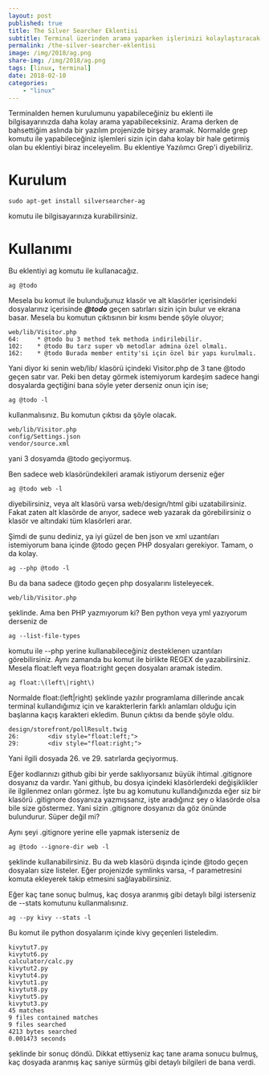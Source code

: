 ```yaml
---
layout: post
published: true
title: The Silver Searcher Eklentisi
subtitle: Terminal üzerinden arama yaparken işlerinizi kolaylaştıracak bir eklenti. Daha kolay ve hızlı grep komutunu kullanmanızı sağlar.
permalink: /the-silver-searcher-eklentisi
image: /img/2018/ag.png
share-img: /img/2018/ag.png
tags: [linux, terminal]
date: 2018-02-10
categories:
    - "linux"
---
```


Terminalden hemen kurulumunu yapabileceğiniz bu eklenti ile bilgisayarınızda daha kolay arama yapabileceksiniz. Arama derken de bahsettiğim aslında bir yazılım projenizde birşey aramak. Normalde grep komutu ile yapabileceğiniz işlemleri sizin için daha kolay bir hale getirmiş olan bu eklentiyi biraz inceleyelim. Bu eklentiye Yazılımcı Grep'i diyebiliriz.

# Kurulum

```
sudo apt-get install silversearcher-ag
```

komutu ile bilgisayarınıza kurabilirsiniz.


# Kullanımı
Bu eklentiyi ag komutu ile kullanacağız.

```
ag @todo
```
Mesela bu komut ile bulunduğunuz klasör ve alt klasörler içerisindeki dosyalarınız içerisinde ***@todo*** geçen satırları sizin için bulur ve ekrana basar. Mesela bu komutun çıktısının bir kısmı bende şöyle oluyor;

```
web/lib/Visitor.php
64:     * @todo bu 3 method tek methoda indirilebilir.
102:    * @todo Bu tarz super vb metodlar admina özel olmalı.
162:    * @todo Burada member entity'si için özel bir yapı kurulmalı.
```

Yani diyor ki senin web/lib/ klasörü içindeki Visitor.php de 3 tane @todo geçen satır var. Peki ben detay görmek istemiyorum kardeşim sadece hangi dosyalarda geçtiğini bana söyle yeter derseniz onun için ise;

```
ag @todo -l
```
kullanmalısınız. Bu komutun çıktısı da şöyle olacak.

```
web/lib/Visitor.php
config/Settings.json
vendor/source.xml
```
yani 3 dosyamda @todo geçiyormuş.

Ben sadece web klasöründekileri aramak istiyorum derseniz eğer

```
ag @todo web -l
```
diyebilirsiniz, veya alt klasörü varsa web/design/html gibi uzatabilirsiniz. Fakat zaten alt klasörde de arıyor, sadece web yazarak da görebilirsiniz o klasör ve altındaki tüm klasörleri arar.

Şimdi de şunu dediniz, ya iyi güzel de ben json ve xml uzantıları istemiyorum bana içinde @todo geçen PHP dosyaları gerekiyor. Tamam, o da kolay.

```
ag --php @todo -l
```
Bu da bana sadece  @todo geçen php dosyalarını listeleyecek.

```
web/lib/Visitor.php
```
şeklinde. Ama ben PHP yazmıyorum ki? Ben python veya yml yazıyorum derseniz de

```
ag --list-file-types
```
komutu ile --php yerine kullanabileceğiniz desteklenen uzantıları görebilirsiniz. Aynı zamanda bu komut ile birlikte REGEX de yazabilirsiniz. Mesela float:left veya float:right geçen dosyaları aramak istedim.

```
ag float:\(left\|right\)
```
Normalde float:(left|right) şeklinde yazılır programlama dillerinde ancak terminal kullandığımız için ve karakterlerin farklı anlamları olduğu için başlarına kaçış karakteri ekledim. Bunun çıktısı da bende şöyle oldu.

```
design/storefront/pollResult.twig
26:        <div style="float:left;">
29:        <div style="float:right;">
```
Yani ilgili dosyada 26. ve 29. satırlarda geçiyormuş.

Eğer kodlarınızı github gibi bir yerde saklıyorsanız büyük ihtimal .gitignore dosyanız da vardır. Yani github, bu dosya içindeki klasörlerdeki değişiklikler ile ilgilenmez onları görmez. İşte bu ag komutunu kullandığınızda eğer siz bir klasörü .gitignore dosyanıza yazmışsanız, işte aradığınız şey o klasörde olsa bile size göstermez. Yani sizin .gitignore dosyanızı da göz önünde bulundurur. Süper değil mi?

Aynı şeyi .gitignore yerine elle yapmak isterseniz de

```
ag @todo --ignore-dir web -l
```
şeklinde kullanabilirsiniz. Bu da web klasörü dışında içinde @todo geçen dosyaları size listeler. Eğer projenizde symlinks varsa, -f parametresini komuta ekleyerek takip etmesini sağlayabilirsiniz.

Eğer kaç tane sonuç bulmuş, kaç dosya aranmış gibi detaylı bilgi isterseniz de --stats komutunu kullanmalısınız.

```
ag --py kivy --stats -l
```
Bu komut ile python dosyalarım içinde kivy geçenleri listeledim.

```
kivytut7.py
kivytut6.py
calculator/calc.py
kivytut2.py
kivytut4.py
kivytut1.py
kivytut8.py
kivytut5.py
kivytut3.py
45 matches
9 files contained matches
9 files searched
4213 bytes searched
0.001473 seconds
```
şeklinde bir sonuç döndü. Dikkat ettiyseniz kaç tane arama sonucu bulmuş, kaç dosyada aranmış kaç saniye sürmüş gibi detaylı bilgileri de bana verdi.

